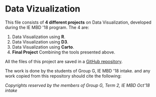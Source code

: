 # Data Vizualization

This file consists of **4 different projects** on Data Visualization, developed during the IE MBD '18 program. The 4 are:    

1. Data Visualization using **R**.   
2. Data Visualization using **D3**.    
3. Data Visualization using **Carto**.     
4. **Final Project** Combining the tools presented above.    

All the files of this project are saved in a [GitHub repository](https://github.com/stsentemeidis/Data_Visualization).

The work is done by the students of Group G, IE MBD '18 intake. and any work copied from this repository should cite the following:   

*Copyrights reserved by the members of Group G, Term 2, IE MBD Oct'18 intake*

